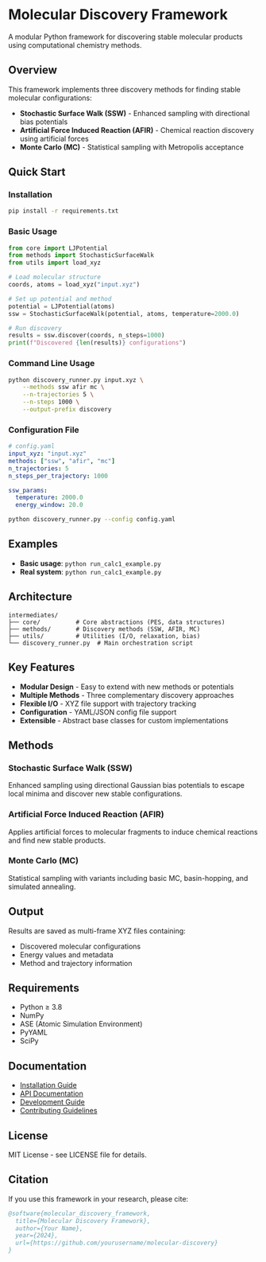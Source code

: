 # Molecular Discovery Framework

A modular Python framework for discovering stable molecular products using computational chemistry methods.

## Overview

This framework implements three discovery methods for finding stable molecular configurations:

- **Stochastic Surface Walk (SSW)** - Enhanced sampling with directional bias potentials
- **Artificial Force Induced Reaction (AFIR)** - Chemical reaction discovery using artificial forces  
- **Monte Carlo (MC)** - Statistical sampling with Metropolis acceptance

## Quick Start

### Installation

```bash
pip install -r requirements.txt
```

### Basic Usage

```python
from core import LJPotential
from methods import StochasticSurfaceWalk
from utils import load_xyz

# Load molecular structure
coords, atoms = load_xyz("input.xyz")

# Set up potential and method
potential = LJPotential(atoms)
ssw = StochasticSurfaceWalk(potential, atoms, temperature=2000.0)

# Run discovery
results = ssw.discover(coords, n_steps=1000)
print(f"Discovered {len(results)} configurations")
```

### Command Line Usage

```bash
python discovery_runner.py input.xyz \
    --methods ssw afir mc \
    --n-trajectories 5 \
    --n-steps 1000 \
    --output-prefix discovery
```

### Configuration File

```yaml
# config.yaml
input_xyz: "input.xyz"
methods: ["ssw", "afir", "mc"]
n_trajectories: 5
n_steps_per_trajectory: 1000

ssw_params:
  temperature: 2000.0
  energy_window: 20.0
```

```bash
python discovery_runner.py --config config.yaml
```

## Examples

- **Basic usage**: `python run_calc1_example.py`
- **Real system**: `python run_calc1_example.py`

## Architecture

```
intermediates/
├── core/          # Core abstractions (PES, data structures)
├── methods/       # Discovery methods (SSW, AFIR, MC)
├── utils/         # Utilities (I/O, relaxation, bias)
└── discovery_runner.py  # Main orchestration script
```

## Key Features

- **Modular Design** - Easy to extend with new methods or potentials
- **Multiple Methods** - Three complementary discovery approaches
- **Flexible I/O** - XYZ file support with trajectory tracking
- **Configuration** - YAML/JSON config file support
- **Extensible** - Abstract base classes for custom implementations

## Methods

### Stochastic Surface Walk (SSW)
Enhanced sampling using directional Gaussian bias potentials to escape local minima and discover new stable configurations.

### Artificial Force Induced Reaction (AFIR)  
Applies artificial forces to molecular fragments to induce chemical reactions and find new stable products.

### Monte Carlo (MC)
Statistical sampling with variants including basic MC, basin-hopping, and simulated annealing.

## Output

Results are saved as multi-frame XYZ files containing:
- Discovered molecular configurations
- Energy values and metadata
- Method and trajectory information

## Requirements

- Python ≥ 3.8
- NumPy
- ASE (Atomic Simulation Environment)
- PyYAML
- SciPy

## Documentation

- [Installation Guide](INSTALL.md)
- [API Documentation](docs/API.md)
- [Development Guide](development.md)
- [Contributing Guidelines](CONTRIBUTING.md)

## License

MIT License - see LICENSE file for details.

## Citation

If you use this framework in your research, please cite:

```bibtex
@software{molecular_discovery_framework,
  title={Molecular Discovery Framework},
  author={Your Name},
  year={2024},
  url={https://github.com/yourusername/molecular-discovery}
}
```